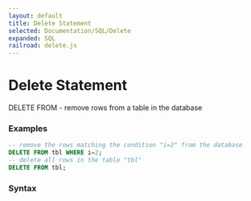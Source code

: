 ```yaml
---
layout: default
title: Delete Statement
selected: Documentation/SQL/Delete
expanded: SQL
railroad: delete.js
---
```

# Delete Statement
DELETE FROM - remove rows from a table in the database

### Examples
```sql
-- remove the rows matching the condition "i=2" from the database
DELETE FROM tbl WHERE i=2;
-- delete all rows in the table "tbl"
DELETE FROM tbl;
```

### Syntax
<div id="rrdiagram"></div>
